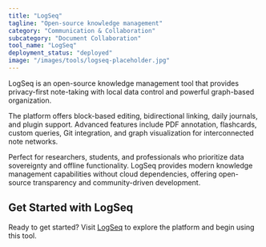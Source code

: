 ```yaml
---
title: "LogSeq"
tagline: "Open-source knowledge management"
category: "Communication & Collaboration"
subcategory: "Document Collaboration"
tool_name: "LogSeq"
deployment_status: "deployed"
image: "/images/tools/logseq-placeholder.jpg"
---
```

LogSeq is an open-source knowledge management tool that provides privacy-first note-taking with local data control and powerful graph-based organization.

The platform offers block-based editing, bidirectional linking, daily journals, and plugin support. Advanced features include PDF annotation, flashcards, custom queries, Git integration, and graph visualization for interconnected note networks.

Perfect for researchers, students, and professionals who prioritize data sovereignty and offline functionality. LogSeq provides modern knowledge management capabilities without cloud dependencies, offering open-source transparency and community-driven development.

## Get Started with LogSeq

Ready to get started? Visit [LogSeq](https://logseq.com) to explore the platform and begin using this tool.